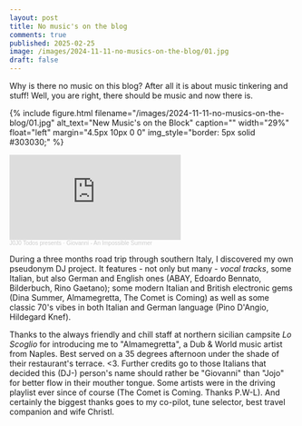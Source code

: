 ```yaml
---
layout: post
title: No music's on the blog
comments: true
published: 2025-02-25
image: /images/2024-11-11-no-musics-on-the-blog/01.jpg
draft: false
---
```


Why is there no music on this blog? After all it is about music tinkering and stuff! Well, you are right, there should be music and now there is.

{% include figure.html filename="/images/2024-11-11-no-musics-on-the-blog/01.jpg" alt_text="New Music's on the Block" caption="" width="29%" float="left" margin="4.5px 10px 0 0" img_style="border: 5px solid #303030;" %}

<iframe width="60%" height="150" scrolling="no" frameborder="no" allow="autoplay" src="https://w.soundcloud.com/player/?url=https%3A//api.soundcloud.com/tracks/1970014867&color=%236c747e&auto_play=false&hide_related=false&show_comments=true&show_user=true&show_reposts=false&show_teaser=true&visual=true"></iframe><div style="font-size: 10px; color: #cccccc;line-break: anywhere;word-break: normal;overflow: hidden;white-space: nowrap;text-overflow: ellipsis; font-family: Interstate,Lucida Grande,Lucida Sans Unicode,Lucida Sans,Garuda,Verdana,Tahoma,sans-serif;font-weight: 100;"><a href="https://soundcloud.com/jojotodos" title="J0J0 Todos presents" target="_blank" style="color: #cccccc; text-decoration: none;">J0J0 Todos presents</a> · <a href="https://soundcloud.com/jojotodos/giovanni-an-impossible-summer-2024-11" title="Giovanni - An Impossible Summer" target="_blank" style="color: #cccccc; text-decoration: none;">Giovanni - An Impossible Summer</a></div>

During a three months road trip through southern Italy, I discovered my own pseudonym DJ project. It features - not only but many - _vocal tracks_, some Italian, but also German and English ones (ABAY, Edoardo Bennato, Bilderbuch, Rino Gaetano); some modern Italian and British electronic gems (Dina Summer, Almamegretta, The Comet is Coming) as well as some classic 70's vibes in both Italian and German language (Pino D'Angio, Hildegard Knef).

Thanks to the always friendly and chill staff at northern sicilian campsite _Lo Scoglio_ for introducing me to "Almamegretta", a Dub &amp; World music artist from Naples. Best served on a 35 degrees afternoon under the shade of their restaurant's terrace. <3. Further credits go to those Italians that decided this (DJ-) person's name should rather be "Giovanni" than "Jojo" for better flow in their mouther tongue. Some artists were in the driving playlist ever since of course (The Comet is Coming. Thanks P.W-L). And certainly the biggest thanks goes to my co-pilot, tune selector, best travel companion and wife Christl.
